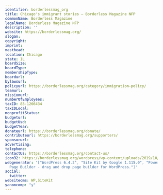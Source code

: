 ```yaml
---
identifier: borderlessmag_org
title: Chicago's immigrant stories – Borderless Magazine NFP
commonName: Borderless Magazine
legalName: Borderless Magazine NFP
description: ''
website: https://borderlessmag.org/
slogan:
copyright:
imprint:
masthead:
location: Chicago
state: IL
boardSize:
boardType:
membershipType:
boardurl:
bylawsurl:
policyurl: https://borderlessmag.org/category/immigration-policy/
teamurl:
missionurl:
numberOfEmployees:
taxID: 83-1266434
taxIDLocal:
nonprofitStatus:
budgeturl:
budgetUsd:
budgetYear:
donateurl: https://borderlessmag.org/donate/
contributeurl: https://borderlessmag.org/supporters/
sponsorurl:
advertising:
telephone:
contactUs: https://borderlessmag.org/contact-us/
icon32: https://borderlessmag.org/wordpress/wp-content/uploads/2019/10/cropped-cropped-Favicon.png
webgenerator: '["WordPress 6.4.2", "Site Kit by Google 1.115.0", "Powered by WPBakery
  Page Builder - drag and drop page builder for WordPress."]'
social:
  twitter:
websitecms: WP,SiteKit
yanoncomp: "y"
---
```

